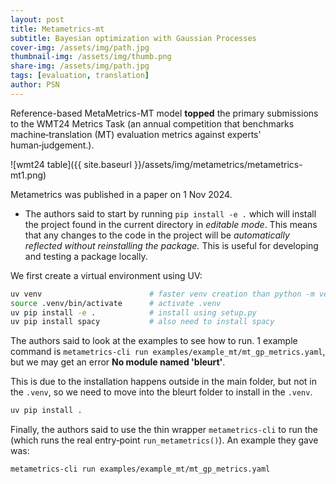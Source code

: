```yaml
---
layout: post
title: Metametrics-mt
subtitle: Bayesian optimization with Gaussian Processes
cover-img: /assets/img/path.jpg
thumbnail-img: /assets/img/thumb.png
share-img: /assets/img/path.jpg
tags: [evaluation, translation]
author: PSN
---
```


Reference-based MetaMetrics-MT model **topped** the primary submissions to the WMT24 Metrics Task (an annual competition that benchmarks machine‑translation (MT) evaluation metrics against experts' human‑judgement.). 

![wmt24 table]({{ site.baseurl }}/assets/img/metametrics/metametrics-mt1.png)

Metametrics was published in a paper on 1 Nov 2024.  


- The authors said to start by running `pip install -e .` which will install the project found in the current directory in *editable mode*. This means that any changes to the code in the project will be *automatically reflected without reinstalling the package.* This is useful for developing and testing a package locally.

We first create a virtual environment using UV:
```bash
uv venv                        # faster venv creation than python -m venv
source .venv/bin/activate      # activate .venv
uv pip install -e .            # install using setup.py 
uv pip install spacy           # also need to install spacy 
```

The authors said to look at the examples to see how to run. 1 example command is 
`metametrics-cli run examples/example_mt/mt_gp_metrics.yaml`, but we may get an error **No module named 'bleurt'**. 

This is due to the installation happens outside in the main folder, but not in the `.venv`, so we need to move into the bleurt folder to install in the `.venv`. 
```bash
uv pip install . 
```

Finally, the authors said to use the thin wrapper `metametrics-cli` to run the (which runs the real entry‑point `run_metametrics()`). An example they gave was:
```bash
metametrics-cli run examples/example_mt/mt_gp_metrics.yaml
```
